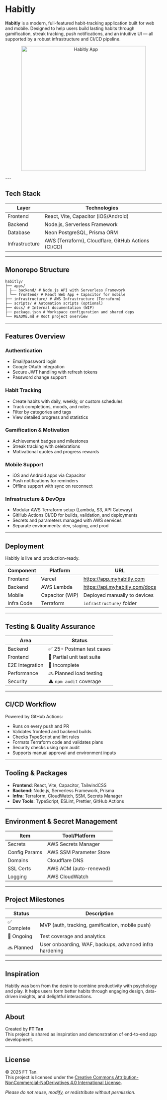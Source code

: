 # Habitly

**Habitly** is a modern, full-featured habit-tracking application built for web and mobile. Designed to help users build lasting habits through gamification, streak tracking, push notifications, and an intuitive UI — all supported by a robust infrastructure and CI/CD pipeline.


<p align="center">
<!--   <img src="https://cpfcwrekrexf3svp.public.blob.vercel-storage.com/Habitly%20%281%29-dy56MiVjYrE8bEigVjR44tCpW6J9ET.png" alt="Habitly Logo" width="200"/> -->
  <img src="https://media.licdn.com/dms/image/v2/D562DAQFYAOQ_-uWJeA/profile-treasury-image-shrink_8192_8192/B56ZdjibiXGoAk-/0/1749721662011?e=1750348800&v=beta&t=IgjqEXHHVzwUbWmaLOIA5rlNQ2grL2H_XW-So56uZ-M" alt="Habitly App" width="400"/>
</p>
---

## Tech Stack

| Layer          | Technologies                                        |
| -------------- | --------------------------------------------------- |
| Frontend       | React, Vite, Capacitor (iOS/Android)                |
| Backend        | Node.js, Serverless Framework                       |
| Database       | Neon PostgreSQL, Prisma ORM                         |
| Infrastructure | AWS (Terraform), Cloudflare, GitHub Actions (CI/CD) |

---

## Monorepo Structure

```
habitly/
├── apps/
│ ├── backend/ # Node.js API with Serverless Framework
│ └── frontend/ # React Web App + Capacitor for mobile
├── infrastructure/ # AWS Infrastructure (Terraform)
├── scripts/ # Automation scripts (optional)
├── docs/ # Internal documentation (WIP)
├── package.json # Workspace configuration and shared deps
└── README.md # Root project overview
```

---

## Features Overview

### Authentication

- Email/password login
- Google OAuth integration
- Secure JWT handling with refresh tokens
- Password change support

### Habit Tracking

- Create habits with daily, weekly, or custom schedules
- Track completions, moods, and notes
- Filter by categories and tags
- View detailed progress and statistics

### Gamification & Motivation

- Achievement badges and milestones
- Streak tracking with celebrations
- Motivational quotes and progress rewards

### Mobile Support

- iOS and Android apps via Capacitor
- Push notifications for reminders
- Offline support with sync on reconnect

### Infrastructure & DevOps

- Modular AWS Terraform setup (Lambda, S3, API Gateway)
- GitHub Actions CI/CD for builds, validation, and deployments
- Secrets and parameters managed with AWS services
- Separate environments: dev, staging, and prod

---

## Deployment

Habitly is live and production-ready.

| Component  | Platform        | URL                            |
| ---------- | --------------- | ------------------------------ |
| Frontend   | Vercel          | https://app.myhabitly.com      |
| Backend    | AWS Lambda      | https://api.myhabitly.com/docs |
| Mobile     | Capacitor (WIP) | Deployed manually to devices   |
| Infra Code | Terraform       | `infrastructure/` folder       |

---

## Testing & Quality Assurance

| Area            | Status                     |
| --------------- | -------------------------- |
| Backend         | ✅ 25+ Postman test cases  |
| Frontend        | 🚧 Partial unit test suite |
| E2E Integration | 🚧 Incomplete              |
| Performance     | 🔜 Planned load testing    |
| Security        | ⚠️ `npm audit` coverage    |

---

## CI/CD Workflow

Powered by GitHub Actions:

- Runs on every push and PR
- Validates frontend and backend builds
- Checks TypeScript and lint rules
- Formats Terraform code and validates plans
- Security checks using npm audit
- Supports manual approval and environment inputs

---

## Tooling & Packages

- **Frontend**: React, Vite, Capacitor, TailwindCSS
- **Backend**: Node.js, Serverless Framework, Prisma
- **Infra**: Terraform, CloudWatch, SSM, Secrets Manager
- **Dev Tools**: TypeScript, ESLint, Prettier, GitHub Actions

---

## Environment & Secret Management

| Item          | Tool/Platform           |
| ------------- | ----------------------- |
| Secrets       | AWS Secrets Manager     |
| Config Params | AWS SSM Parameter Store |
| Domains       | Cloudflare DNS          |
| SSL Certs     | AWS ACM (auto-renewed)  |
| Logging       | AWS CloudWatch          |

---

## Project Milestones

| Status      | Description                                             |
| ----------- | ------------------------------------------------------- |
| ✅ Complete | MVP (auth, tracking, gamification, mobile push)         |
| 🔄 Ongoing  | Test coverage and analytics                             |
| 🔜 Planned  | User onboarding, WAF, backups, advanced infra hardening |

---

## Inspiration

Habitly was born from the desire to combine productivity with psychology and play. It helps users form better habits through engaging design, data-driven insights, and delightful interactions.

---

## About

Created by **FT Tan**  
This project is shared as inspiration and demonstration of end-to-end app development.

---

## License

© 2025 FT Tan.  
This project is licensed under the [Creative Commons Attribution-NonCommercial-NoDerivatives 4.0 International License](https://creativecommons.org/licenses/by-nc-nd/4.0/).

_Please do not reuse, modify, or redistribute without permission._
